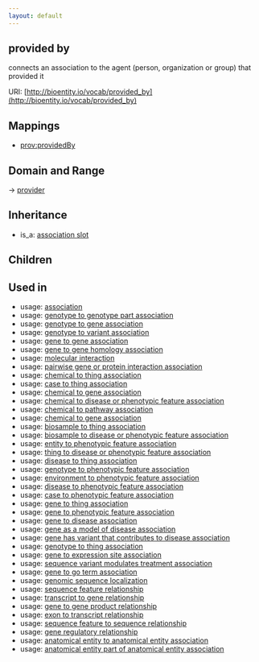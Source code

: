 ```yaml
---
layout: default
---
```


## provided by


connects an association to the agent (person, organization or group) that provided it

URI: [http://bioentity.io/vocab/provided_by](http://bioentity.io/vocab/provided_by)
## Mappings

 * [prov:providedBy](http://purl.obolibrary.org/obo/prov_providedBy)

## Domain and Range

 -> [provider](Provider.html)

## Inheritance

 *  is_a: [association slot](association_slot.html)

## Children


## Used in

 *  usage: [association](Association.html)
 *  usage: [genotype to genotype part association](GenotypeToGenotypePartAssociation.html)
 *  usage: [genotype to gene association](GenotypeToGeneAssociation.html)
 *  usage: [genotype to variant association](GenotypeToVariantAssociation.html)
 *  usage: [gene to gene association](GeneToGeneAssociation.html)
 *  usage: [gene to gene homology association](GeneToGeneHomologyAssociation.html)
 *  usage: [molecular interaction](MolecularInteraction.html)
 *  usage: [pairwise gene or protein interaction association](PairwiseGeneOrProteinInteractionAssociation.html)
 *  usage: [chemical to thing association](ChemicalToThingAssociation.html)
 *  usage: [case to thing association](CaseToThingAssociation.html)
 *  usage: [chemical to gene association](ChemicalToGeneAssociation.html)
 *  usage: [chemical to disease or phenotypic feature association](ChemicalToDiseaseOrPhenotypicFeatureAssociation.html)
 *  usage: [chemical to pathway association](ChemicalToPathwayAssociation.html)
 *  usage: [chemical to gene association](ChemicalToGeneAssociation.html)
 *  usage: [biosample to thing association](BiosampleToThingAssociation.html)
 *  usage: [biosample to disease or phenotypic feature association](BiosampleToDiseaseOrPhenotypicFeatureAssociation.html)
 *  usage: [entity to phenotypic feature association](EntityToPhenotypicFeatureAssociation.html)
 *  usage: [thing to disease or phenotypic feature association](ThingToDiseaseOrPhenotypicFeatureAssociation.html)
 *  usage: [disease to thing association](DiseaseToThingAssociation.html)
 *  usage: [genotype to phenotypic feature association](GenotypeToPhenotypicFeatureAssociation.html)
 *  usage: [environment to phenotypic feature association](EnvironmentToPhenotypicFeatureAssociation.html)
 *  usage: [disease to phenotypic feature association](DiseaseToPhenotypicFeatureAssociation.html)
 *  usage: [case to phenotypic feature association](CaseToPhenotypicFeatureAssociation.html)
 *  usage: [gene to thing association](GeneToThingAssociation.html)
 *  usage: [gene to phenotypic feature association](GeneToPhenotypicFeatureAssociation.html)
 *  usage: [gene to disease association](GeneToDiseaseAssociation.html)
 *  usage: [gene as a model of disease association](GeneAsAModelOfDiseaseAssociation.html)
 *  usage: [gene has variant that contributes to disease association](GeneHasVariantThatContributesToDiseaseAssociation.html)
 *  usage: [genotype to thing association](GenotypeToThingAssociation.html)
 *  usage: [gene to expression site association](GeneToExpressionSiteAssociation.html)
 *  usage: [sequence variant modulates treatment association](SequenceVariantModulatesTreatmentAssociation.html)
 *  usage: [gene to go term association](GeneToGoTermAssociation.html)
 *  usage: [genomic sequence localization](GenomicSequenceLocalization.html)
 *  usage: [sequence feature relationship](SequenceFeatureRelationship.html)
 *  usage: [transcript to gene relationship](TranscriptToGeneRelationship.html)
 *  usage: [gene to gene product relationship](GeneToGeneProductRelationship.html)
 *  usage: [exon to transcript relationship](ExonToTranscriptRelationship.html)
 *  usage: [sequence feature to sequence relationship](SequenceFeatureToSequenceRelationship.html)
 *  usage: [gene regulatory relationship](GeneRegulatoryRelationship.html)
 *  usage: [anatomical entity to anatomical entity association](AnatomicalEntityToAnatomicalEntityAssociation.html)
 *  usage: [anatomical entity part of anatomical entity association](AnatomicalEntityPartOfAnatomicalEntityAssociation.html)
